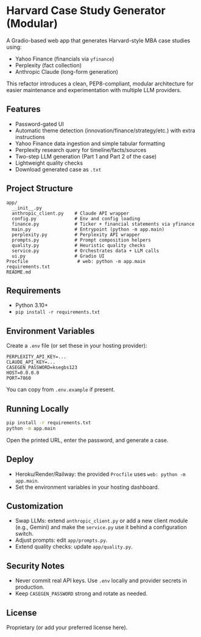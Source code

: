 # Harvard Case Study Generator (Modular)

A Gradio-based web app that generates Harvard-style MBA case studies using:
- Yahoo Finance (financials via `yfinance`)
- Perplexity (fact collection)
- Anthropic Claude (long-form generation)

This refactor introduces a clean, PEP8-compliant, modular architecture for easier maintenance and experimentation with multiple LLM providers.

## Features
- Password-gated UI
- Automatic theme detection (innovation/finance/strategy/etc.) with extra instructions
- Yahoo Finance data ingestion and simple tabular formatting
- Perplexity research query for timeline/facts/sources
- Two-step LLM generation (Part 1 and Part 2 of the case)
- Lightweight quality checks
- Download generated case as `.txt`

## Project Structure
```
app/
  __init__.py
  anthropic_client.py    # Claude API wrapper
  config.py              # Env and config loading
  finance.py             # Ticker + financial statements via yfinance
  main.py                # Entrypoint (python -m app.main)
  perplexity.py          # Perplexity API wrapper
  prompts.py             # Prompt composition helpers
  quality.py             # Heuristic quality checks
  service.py             # Orchestrates data + LLM calls
  ui.py                  # Gradio UI
Procfile                  # web: python -m app.main
requirements.txt
README.md
```

## Requirements
- Python 3.10+
- `pip install -r requirements.txt`

## Environment Variables
Create a `.env` file (or set these in your hosting provider):
```
PERPLEXITY_API_KEY=...
CLAUDE_API_KEY=...
CASEGEN_PASSWORD=ksegbs123
HOST=0.0.0.0
PORT=7860
```

You can copy from `.env.example` if present.

## Running Locally
```bash
pip install -r requirements.txt
python -m app.main
```
Open the printed URL, enter the password, and generate a case.

## Deploy
- Heroku/Render/Railway: the provided `Procfile` uses `web: python -m app.main`.
- Set the environment variables in your hosting dashboard.

## Customization
- Swap LLMs: extend `anthropic_client.py` or add a new client module (e.g., Gemini) and make the `service.py` use it behind a configuration switch.
- Adjust prompts: edit `app/prompts.py`.
- Extend quality checks: update `app/quality.py`.

## Security Notes
- Never commit real API keys. Use `.env` locally and provider secrets in production.
- Keep `CASEGEN_PASSWORD` strong and rotate as needed.

## License
Proprietary (or add your preferred license here).
